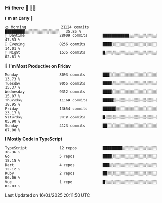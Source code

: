 ### Hi there 👋 🧑‍💻



<!--START_SECTION:waka-->
**I'm an Early 🐤** 

```text
🌞 Morning                21124 commits       █████████░░░░░░░░░░░░░░░░   35.85 % 
🌆 Daytime                28009 commits       ████████████░░░░░░░░░░░░░   47.53 % 
🌃 Evening                8256 commits        ████░░░░░░░░░░░░░░░░░░░░░   14.01 % 
🌙 Night                  1535 commits        █░░░░░░░░░░░░░░░░░░░░░░░░   02.61 % 
```
📅 **I'm Most Productive on Friday** 

```text
Monday                   8093 commits        ███░░░░░░░░░░░░░░░░░░░░░░   13.73 % 
Tuesday                  9055 commits        ████░░░░░░░░░░░░░░░░░░░░░   15.37 % 
Wednesday                9352 commits        ████░░░░░░░░░░░░░░░░░░░░░   15.87 % 
Thursday                 11169 commits       █████░░░░░░░░░░░░░░░░░░░░   18.95 % 
Friday                   13654 commits       ██████░░░░░░░░░░░░░░░░░░░   23.17 % 
Saturday                 3478 commits        █░░░░░░░░░░░░░░░░░░░░░░░░   05.90 % 
Sunday                   4123 commits        ██░░░░░░░░░░░░░░░░░░░░░░░   07.00 % 
```


**I Mostly Code in TypeScript** 

```text
TypeScript               12 repos            █████████░░░░░░░░░░░░░░░░   36.36 % 
Go                       5 repos             ████░░░░░░░░░░░░░░░░░░░░░   15.15 % 
Dart                     4 repos             ███░░░░░░░░░░░░░░░░░░░░░░   12.12 % 
Ruby                     2 repos             ██░░░░░░░░░░░░░░░░░░░░░░░   06.06 % 
Vue                      1 repo              █░░░░░░░░░░░░░░░░░░░░░░░░   03.03 % 
```




 Last Updated on 16/03/2025 20:11:50 UTC
<!--END_SECTION:waka-->


